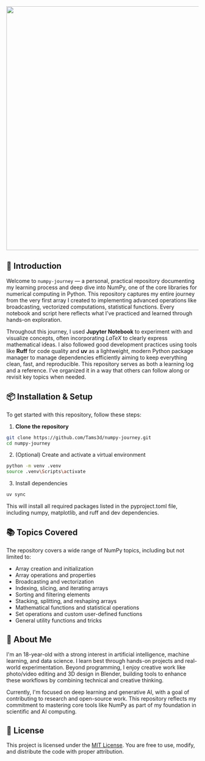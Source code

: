 <div align="center">
<img width="1560" height="640" alt="Numpy_Banner" src="https://github.com/user-attachments/assets/f6148aff-3684-4f04-88a8-fd9a07b07b4f" />
</div>

## 🚀 Introduction
Welcome to `numpy-journey` — a personal, practical repository documenting my learning process and deep dive into NumPy, one of the core libraries for numerical computing in Python.
This repository captures my entire journey from the very first array I created to implementing advanced operations like broadcasting, vectorized computations, statistical functions. Every notebook and script here reflects what I’ve practiced and learned through hands-on exploration.

Throughout this journey, I used **Jupyter Notebook** to experiment with and visualize concepts, often incorporating _LaTeX_ to clearly express mathematical ideas. I also followed good development practices using tools like **Ruff** for code quality and **uv** as a lightweight, modern Python package manager to manage dependencies efficiently aiming to keep everything clean, fast, and reproducible.
This repository serves as both a learning log and a reference. I’ve organized it in a way that others can follow along or revisit key topics when needed.

## 📦 Installation & Setup

To get started with this repository, follow these steps:
1. **Clone the repository**

```bash
git clone https://github.com/Tams3d/numpy-journey.git
cd numpy-journey
```

2. (Optional) Create and activate a virtual environment
```bash
python -m venv .venv
source .venv\Scripts\activate
```
3. Install dependencies
```bash
uv sync
```
This will install all required packages listed in the pyproject.toml file, including numpy, matplotlib, and ruff and dev dependencies.

## 📚 Topics Covered

The repository covers a wide range of NumPy topics, including but not limited to:

- Array creation and initialization  
- Array operations and properties  
- Broadcasting and vectorization  
- Indexing, slicing, and iterating arrays  
- Sorting and filtering elements
- Stacking, splitting, and reshaping arrays  
- Mathematical functions and statistical operations  
- Set operations and custom user-defined functions
- General utility functions and tricks

## 🙋 About Me

I'm an 18-year-old with a strong interest in artificial intelligence, machine learning, and data science. I learn best through hands-on projects and real-world experimentation.
Beyond programming, I enjoy creative work like photo/video editing and 3D design in Blender, building tools to enhance these workflows by combining technical and creative thinking.

Currently, I'm focused on deep learning and generative AI, with a goal of contributing to research and open-source work. 
This repository reflects my commitment to mastering core tools like NumPy as part of my foundation in scientific and AI computing.

## 📜 License

This project is licensed under the [MIT License](https://github.com/Tams3d/numpy-journey/blob/master/LICENSE).
You are free to use, modify, and distribute the code with proper attribution.

